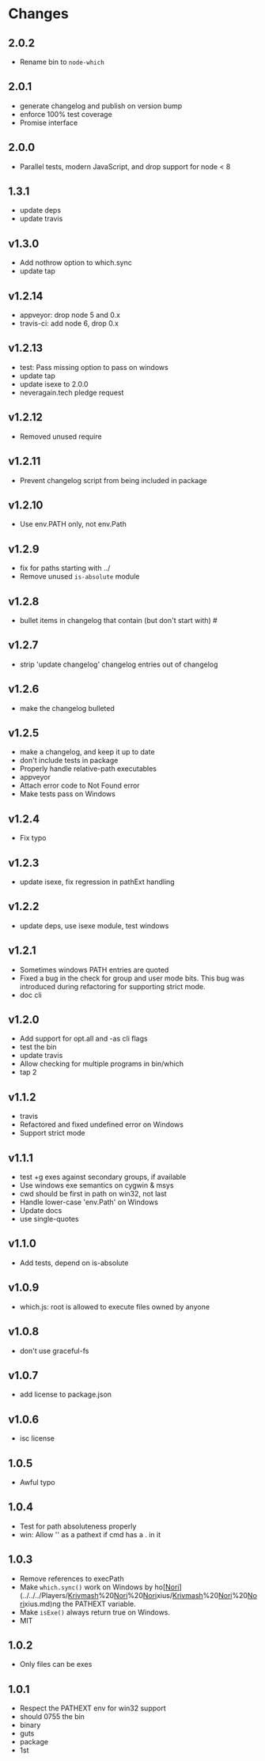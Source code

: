 # Changes


## 2.0.2

* Rename bin to `node-which`

## 2.0.1

* generate changelog and publish on version bump
* enforce 100% test coverage
* Promise interface

## 2.0.0

* Parallel tests, modern JavaScript, and drop support for node < 8

## 1.3.1

* update deps
* update travis

## v1.3.0

* Add nothrow option to which.sync
* update tap

## v1.2.14

* appveyor: drop node 5 and 0.x
* travis-ci: add node 6, drop 0.x

## v1.2.13

* test: Pass missing option to pass on windows
* update tap
* update isexe to 2.0.0
* neveragain.tech pledge request

## v1.2.12

* Removed unused require

## v1.2.11

* Prevent changelog script from being included in package

## v1.2.10

* Use env.PATH only, not env.Path

## v1.2.9

* fix for paths starting with ../
* Remove unused `is-absolute` module

## v1.2.8

* bullet items in changelog that contain (but don't start with) #

## v1.2.7

* strip 'update changelog' changelog entries out of changelog

## v1.2.6

* make the changelog bulleted

## v1.2.5

* make a changelog, and keep it up to date
* don't include tests in package
* Properly handle relative-path executables
* appveyor
* Attach error code to Not Found error
* Make tests pass on Windows

## v1.2.4

* Fix typo

## v1.2.3

* update isexe, fix regression in pathExt handling

## v1.2.2

* update deps, use isexe module, test windows

## v1.2.1

* Sometimes windows PATH entries are quoted
* Fixed a bug in the check for group and user mode bits. This bug was introduced during refactoring for supporting strict mode.
* doc cli

## v1.2.0

* Add support for opt.all and -as cli flags
* test the bin
* update travis
* Allow checking for multiple programs in bin/which
* tap 2

## v1.1.2

* travis
* Refactored and fixed undefined error on Windows
* Support strict mode

## v1.1.1

* test +g exes against secondary groups, if available
* Use windows exe semantics on cygwin & msys
* cwd should be first in path on win32, not last
* Handle lower-case 'env.Path' on Windows
* Update docs
* use single-quotes

## v1.1.0

* Add tests, depend on is-absolute

## v1.0.9

* which.js: root is allowed to execute files owned by anyone

## v1.0.8

* don't use graceful-fs

## v1.0.7

* add license to package.json

## v1.0.6

* isc license

## 1.0.5

* Awful typo

## 1.0.4

* Test for path absoluteness properly
* win: Allow '' as a pathext if cmd has a . in it

## 1.0.3

* Remove references to execPath
* Make `which.sync()` work on Windows by ho[[Nori](../../../Players/Krivmash%20Nori%20Norixius/Krivmash%20Nori%20Norixius.md)](../../../Players/[Krivmash](../../../Players/Krivmash%20[Nori](../../../Players/Krivmash%20Nori%20Norixius/Krivmash%20Nori%20Norixius.md)%20[Nori](../../../Players/Krivmash%20Nori%20Norixius/Krivmash%20Nori%20Norixius.md)xius/Krivmash%20[Nori](../../../Players/Krivmash%20Nori%20Norixius/Krivmash%20Nori%20Norixius.md)%20[Nori](../../../Players/Krivmash%20Nori%20Norixius/Krivmash%20Nori%20Norixius.md)xius.md)%20[Nori](../../../Players/Krivmash%20Nori%20Norixius/Krivmash%20Nori%20Norixius.md)%20[Nori](../../../Players/Krivmash%20Nori%20Norixius/Krivmash%20Nori%20Norixius.md)xius/[Krivmash](../../../Players/Krivmash%20[Nori](../../../Players/Krivmash%20Nori%20Norixius/Krivmash%20Nori%20Norixius.md)%20[Nori](../../../Players/Krivmash%20Nori%20Norixius/Krivmash%20Nori%20Norixius.md)xius/Krivmash%20[Nori](../../../Players/Krivmash%20Nori%20Norixius/Krivmash%20Nori%20Norixius.md)%20[Nori](../../../Players/Krivmash%20Nori%20Norixius/Krivmash%20Nori%20Norixius.md)xius.md)%20[Nori](../../../Players/Krivmash%20Nori%20Norixius/Krivmash%20Nori%20Norixius.md)%20[Nori](../../../Players/Krivmash%20Nori%20Norixius/Krivmash%20Nori%20Norixius.md)xius.md)ng the PATHEXT variable.
* Make `isExe()` always return true on Windows.
* MIT

## 1.0.2

* Only files can be exes

## 1.0.1

* Respect the PATHEXT env for win32 support
* should 0755 the bin
* binary
* guts
* package
* 1st
